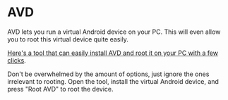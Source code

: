 # AVD

AVD lets you run a virtual Android device on your PC. This will even allow you to root this virtual device quite easily.

[Here's a tool that can easily install AVD and root it on your PC with a few clicks](https://github.com/freeload101/Java-Android-Magisk-Burp-Objection-Root-Emulator-Easy).

Don't be overwhelmed by the amount of options, just ignore the ones irrelevant to rooting. Open the tool, install the virtual Android device, and press "Root AVD" to root the device.
